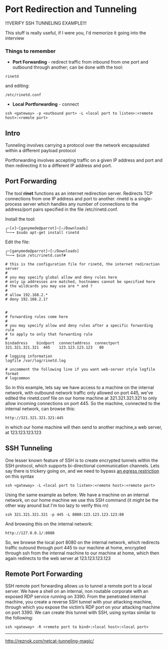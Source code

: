 # Port Redirection and Tunneling

!!!VERIFY SSH TUNNELING EXAMPLE!!!

This stuff is really useful, if I were you, I'd memorize it going into the interview
### Things to remember
 - **Port Forwarding** - redirect traffic from inbound  from one port and outbound through another; can be done with the tool:
 ~~~
 rinetd
 ~~~
 and editing:
 ~~~ 
 /etc/rinetd.conf
 ~~~
 - **Local Portforwarding** - connect
 ~~~
 ssh <gateway> -p <outbound port> -L <local port to listen>:<remote host>:<remote port>
 ~~~
 
 
 ## Intro

Tunneling involves carrying a protocol over the network encapsulated within a different payload protocol

Portforwarding involves accepting traffic on a given IP address and port and then redirecting it to a different IP address and port. 

## Port Forwarding

The tool **rinet** functions as an internet redirection server. Redirects TCP connections from one IP address and port to another. rinetd is a single-process server which handles any number of connections to the address/port pairs specified in the file /etc/rinetd.conf. 

Install the tool:
~~~
┌─[✗]─[ganymede@parrot]─[~/Downloads]
└──╼ $sudo apt-get install rinetd
~~~
Edit the file:
~~~
┌─[ganymede@parrot]─[~/Downloads]
└──╼ $vim /etc/rinetd.conf#
~~~
~~~
# this is the configuration file for rinetd, the internet redirection server
#
# you may specify global allow and deny rules here
# only ip addresses are matched, hostnames cannot be specified here
# the wildcards you may use are * and ?
#
# allow 192.168.2.*
# deny 192.168.2.1?


#
# forwarding rules come here
#
# you may specify allow and deny rules after a specific forwarding rule
# to apply to only that forwarding rule
#
bindadress    bindport  connectaddress  connectport
321.321.321.321  445    123.123.123.123   80

# logging information
logfile /var/log/rinetd.log

# uncomment the following line if you want web-server style logfile format
# logcommon
~~~

So in this example, lets say we have access to a machine on the internal network, with outbound network traffic only allowed on port 445, we've edited the rinetd.conf file on our home machine at 321.321.321.321 to only allow incoming connections on port 445. So the machine, connected to the internal network, can browse this:
~~~
http://321.321.321.321:445
~~~
in which our home machine will then send to another machine,a web server, at 123.123.123.123

## SSH Tunneling

One lesser known feature of SSH is to create encrypted tunnels within the SSH protocol, which supports bi-directional communication channels. Lets say there is trickery going on, and we need to bypass [an egress restriction](https://github.com/64nYm3d3/CheatSheet/blob/master/Networks/Random%20knowledge.md) on this syntax
~~~
ssh <gateway> -L <local port to listen>:<remote host>:<remote port>
~~~

Using the same example as before. We have a machine on an internal network, on our home machine we use this SSH command (it might be the other way around but I'm too lazy to verify this rn)
~~~
ssh 321.321.321.321 -p 445 -L 8080:123.123.123.123:80
~~~
And browsing this on the internal network:
~~~
http://127.0.0.1/:8080
~~~

So, we browse the local port 8080 on the internal network, which redirects traffic outound through port 445 to our machine at home, encrypted through ssh from the internal machine to our machine at home, which then again redirects to the web server at 123.123.123.123 

## Remote Port Forwarding

SSH remote port forwarding allows us to tunnel a remote port to a local server. We have a shell on an internal, non routable corporate with an exposed RDP service running on 3390. From the penetrated internal machine, you create a reverse SSH tunnel with your attacking machine, through which you expose the victim’s RDP port on your attacking machine on port 3390. We can create this tunnel with SSH, using syntax similar to the following:
~~~
ssh <gateway> -R <remote port to bind>:<local host>:<local port>
~~~



---

http://reznok.com/netcat-tunneling-magic/
